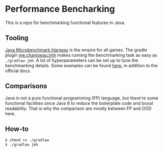 # Performance Bencharking 
 This is a repo for benchmarking functional features in Java.

## Tooling
[Java Microbenchmark Harness](https://github.com/openjdk/jmh) is the empire for all games. The gradle plugin [me.champeau.jmh](https://github.com/melix/jmh-gradle-plugin) makes running the benchmarking task as easy as `./gradlew jmh`. A lot of hyperparameters can be set up to tune the benchmarking details. Some examples can be found [here](https://www.baeldung.com/java-microbenchmark-harness), in addition to the official docs.

## Comparisons
Java is not a pure functional programming (FP) language, but there're some functional facilities since Java 8 to reduce the boilerplate code and boost readability. That is why the comparison are mostly between FP and OOD here.

## How-to
```bash
$ chmod +x ./gradlew
$ ./gradlew jmh
```
